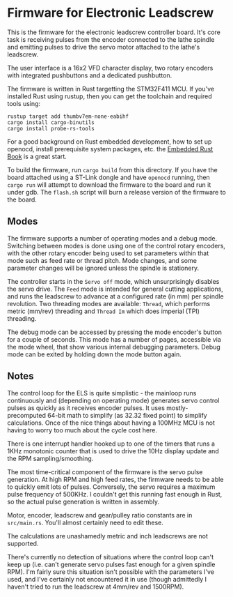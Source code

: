 # Firmware for Electronic Leadscrew

This is the firmware for the electronic leadscrew controller board.
It's core task is receiving pulses from the encoder connected to the
lathe spindle and emitting pulses to drive the servo motor attached to
the lathe's leadscrew.

The user interface is a 16x2 VFD character display, two rotary encoders
with integrated pushbuttons and a dedicated pushbutton.

The firmware is written in Rust targetting the STM32F411 MCU. If you've
installed Rust using rustup, then you can get the toolchain and required
tools using:

```shell
rustup target add thumbv7em-none-eabihf
cargo install cargo-binutils
cargo install probe-rs-tools
```

For a good background on Rust embedded development, how to set up openocd,
install prerequisite system packages, etc. the
[Embedded Rust Book](https://docs.rust-embedded.org/book/) is a great start.

To build the firmware, run `cargo build` from this directory. If you have
the board attached using a ST-Link dongle and have `openocd` running,
then `cargo run` will attempt to download the firmware to the board and
run it under gdb. The `flash.sh` script will burn a release version of the
firmware to the board.

## Modes

The firmware supports a number of operating modes and a debug mode.
Switching between modes is done using one of the control rotary encoders,
with the other rotary encoder being used to set parameters within that mode
such as feed rate or thread pitch. Mode changes, and some parameter changes
will be ignored unless the spindle is stationery.

The controller starts in the `Servo off` mode, which unsurprisingly disables
the servo drive. The `Feed` mode is intended for general cutting applications,
and runs the leadscrew to advance at a configured rate (in mm) per spindle
revolution. Two threading modes are available: `Thread`, which performs metric
(mm/rev) threading and `Thread Im` which does imperial (TPI) threading.

The debug mode can be accessed by pressing the mode encoder's button for a
couple of seconds. This mode has a number of pages, accessible via the mode
wheel, that show various internal debugging parameters. Debug mode can be
exited by holding down the mode button again.

## Notes

The control loop for the ELS is quite simplistic - the mainloop runs
continuously and (depending on operating mode) generates servo control pulses
as quickly as it receives encoder pulses. It uses mostly-precomputed 64-bit
math to simplify (as 32.32 fixed point) to simplify calculations. Once of the
nice things about having a 100MHz MCU is not having to worry too much about
the cycle cost here.

There is one interrupt handler hooked up to one of the timers that runs a 1KHz
monotonic counter that is used to drive the 10Hz display update and the RPM
sampling/smoothing.

The most time-critical component of the firmware is the servo pulse generation.
At high RPM and high feed rates, the firmware needs to be able to quickly emit
lots of pulses. Conversely, the servo requires a maximum pulse frequency of
500KHz. I couldn't get this running fast enough in Rust, so the actual pulse
generation is written in assembly.

Motor, encoder, leadscrew and gear/pulley ratio constants are in `src/main.rs`.
You'll almost certainly need to edit these.

The calculations are unashamedly metric and inch leadscrews are not supported.

There's currently no detection of situations where the control loop can't keep
up (i.e. can't generate servo pulses fast enough for a given spindle RPM).
I'm fairly sure this situation isn't possible with the parameters I've used,
and I've certainly not encountered it in use (though admittedly I haven't
tried to run the leadscrew at 4mm/rev and 1500RPM).
